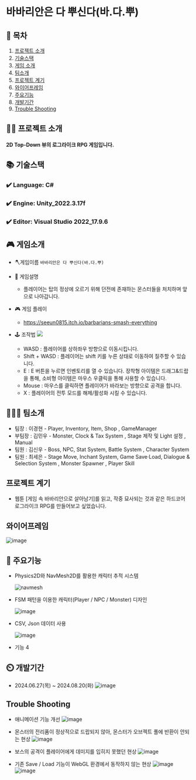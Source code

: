 # 바바리안은 다 뿌신다(바.다.뿌)


## 📖 목차
1. [프로젝트 소개](#프로젝트-소개)
2. [기술스택](#기술스택)
3. [게임 소개](#게임-소개)
4. [팀소개](#팀소개)
5. [프로젝트 계기](#프로젝트-계기)
6. [와이어프레임](#와이어프레임)
7. [주요기능](#주요기능)
8. [개발기간](#개발기간)
9. [Trouble Shooting](#trouble-shooting)
    
## 👨‍🏫 프로젝트 소개
<h4>2D Top-Down 뷰의 로그라이크 RPG 게임입니다. 
   
## 📚️ 기술스택

### ✔️ Language: C#
### ✔️ Engine: Unity_2022.3.17f
### ✔️ Editor: Visual Studio 2022_17.9.6

## 🎮 게임소개
- 🪓게임이름 
   <b2> `바바리안은 다 뿌신다(바.다.뿌)`
 
- 📎 게임설명
  - 플레이어는 탑의 정상에 오르기 위해 던전에 존재하는 몬스터들을 처치하며 앞으로 나아갑니다. 

- 🎮 게임 플레이
  - https://seeun0815.itch.io/barbarians-smash-everything

- 🕹️ 조작법
  <img src = "https://github.com/user-attachments/assets/5a023717-6535-408b-8610-d2e4205c171e">

  - WASD : 플레이어를 상하좌우 방향으로 이동시킵니다.
  - Shift + WASD : 플레이어는 shift 키를 누른 상태로 이동하여 질주할 수 있습니다. 
  - E : E 버튼을 누르면 인벤토리를 열 수 있습니다. 장착형 아이템은 드래그&드랍을 통해, 소비형 아이템은 마우스 우클릭을 통해 사용할 수 있습니다.
  - Mouse : 마우스를 클릭하면 플레이어가 바라보는 방향으로 공격을 합니다. 
  - X : 플레이어의 전투 모드를 해제/활성화 시킬 수 있습니다.


## 👨‍👨‍👦 팀소개
- 팀장 : 이경현 - Player, Inventory, Item, Shop , GameManager
- 부팀장 : 김민우 - Monster, Clock & Tax System , Stage 제작 및 Light 설정 , Manual
- 팀원 : 김신우 - Boss, NPC, Stat System, Battle System , Character System
- 팀원 : 최세은 - Stage Move, Inchant System, Game Save·Load, Dialogue & Selection System , Monster Spawner , Player Skill 


## 프로젝트 계기
- 웹툰 [게임 속 바바리안으로 살아남기]를 읽고, 작중 묘사되는 것과 같은 하드코어 로그라이크 RPG를 만들어보고 싶었습니다.

## 와이어프레임
![image](https://github.com/user-attachments/assets/56fab4a0-ab87-41f0-a55d-737cd1b31ca1)


## 💜 주요기능

- Physics2D와 NavMesh2D를 활용한 캐릭터 추적 시스템


     ![navmesh](https://github.com/user-attachments/assets/4ba84bcd-1b27-4443-92b0-29616b627829)

- FSM 패턴을 이용한 캐릭터(Player / NPC / Monster) 디자인

     ![image](https://github.com/user-attachments/assets/71464a48-7e87-4366-9073-475e7506e0e1)



- CSV, Json 데이터 사용

     ![image](https://github.com/user-attachments/assets/8ddffdcf-e955-4283-94da-1662fd744a50)




- 기능 4


## ⏲️ 개발기간
- 2024.06.27(목) ~ 2024.08.20(화)
 ![image](https://github.com/user-attachments/assets/87bec44d-163c-44a2-8b2b-fdeb7b55e0c4)





## Trouble Shooting
- 애니메이션 기능 개선
![image](https://github.com/user-attachments/assets/ba71e22d-e63e-44ba-903b-69a3391e0d4c)


- 몬스터의 전리품이 정상적으로 드랍되지 않아, 몬스터가 오브젝트 풀에 반환이 안되는 현상
![image](https://github.com/user-attachments/assets/54f88ada-d0b0-4423-88a8-380b83709b30)


- 보스의 공격이 플레이어에게 데미지를 입히지 못했던 현상
![image](https://github.com/user-attachments/assets/7ccb6589-b319-4d42-a2e8-4907055e1952)

- 기존 Save / Load 기능이 WebGL 환경에서 동작하지 않는 현상
![image](https://github.com/user-attachments/assets/f8ccc5e4-330f-4f76-9aaa-52c163a342c1)
![image](https://github.com/user-attachments/assets/d57827ec-dcb9-4913-89d8-31ebc71ffb8f)




